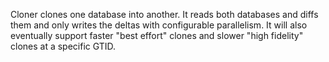 Cloner clones one database into another. It reads both databases and diffs them and only writes the deltas with 
configurable parallelism. It will also eventually support faster "best effort" clones and slower "high fidelity" clones 
at a specific GTID.